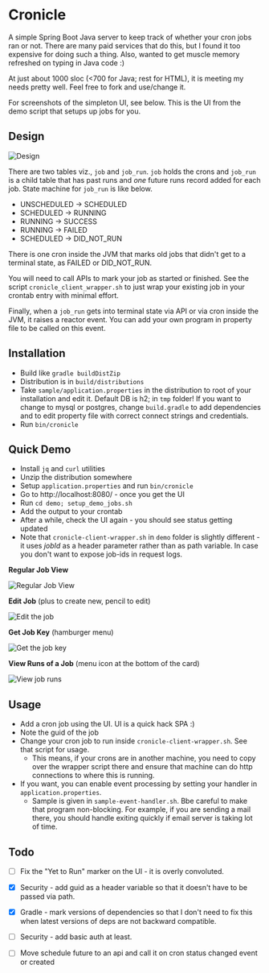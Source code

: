 # Cronicle

A simple Spring Boot Java server to keep track of whether your cron jobs ran or not. There are many paid
services that do this, but I found it too expensive for doing such a thing.
Also, wanted to get muscle memory refreshed on typing in Java code :)

At just about 1000 sloc (<700 for Java; rest for HTML), it is meeting my needs pretty well. Feel free to 
fork and use/change it.

For screenshots of the simpleton UI, see below. This is the UI from the demo
script that setups up jobs for you.

## Design

![Design](docs/cronicle.png)

There are two tables viz., `job` and `job_run`. `job` holds the crons and
`job_run` is a child table that has past runs and *one* future runs record added
for each job. State machine for `job_run` is like below.

* UNSCHEDULED -> SCHEDULED
* SCHEDULED -> RUNNING
* RUNNING -> SUCCESS 
* RUNNING -> FAILED
* SCHEDULED -> DID_NOT_RUN
  
There is one cron inside the JVM that marks old jobs that didn't get to
a terminal state, as FAILED or DID_NOT_RUN.

You will need to call APIs to mark your job as started or finished. See
the script `cronicle_client_wrapper.sh` to just wrap your existing job in your
crontab entry with minimal effort.

Finally, when a `job_run` gets into terminal state via API or via cron inside
the JVM, it raises a reactor event. You can add your own program in property
file to be called on this event. 


## Installation

* Build like `gradle buildDistZip`
* Distribution is in `build/distributions`
* Take `sample/application.properties` in the distribution to root of your installation and edit it. Default DB is h2; in `tmp` folder!
  If you want to change to mysql or postgres, change `build.gradle` to add dependencies and to edit property file with correct connect strings and credentials.
* Run `bin/cronicle`

## Quick Demo
* Install `jq`  and `curl` utilities
* Unzip the distribution somewhere
* Setup `application.properties` and run `bin/cronicle`
* Go to http://localhost:8080/ - once you get the UI
* Run `cd demo; setup_demo_jobs.sh`
* Add the output to your crontab
* After a while, check the UI again - you should see status getting updated
* Note that  `cronicle-client-wrapper.sh` in `demo` folder is slightly
  different - it uses *jobId* as a header parameter rather than as path
  variable. In case you don't want to expose job-ids in request logs.

**Regular Job View**

![Regular Job View](docs/screenshot_01_view.png)

**Edit Job** (plus to create new, pencil to edit)

![Edit the job](docs/screenshot_02_edit.png)

**Get Job Key** (hamburger menu)

![Get the job key](docs/screenshot_02_key.png)

**View Runs of a Job** (menu icon at the bottom of the card)

![View job runs](docs/screenshot_03_log.png)

## Usage

* Add a cron job using the UI. UI is a quick hack SPA :)
* Note  the guid of the job
* Change your cron job to run inside `cronicle-client-wrapper.sh`. See that script for usage.
  * This means, if your crons are in another machine, you need to copy over the wrapper script there
    and ensure that machine can do http connections to where this is running.
* If you want, you can enable event processing by setting your handler in `application.properties`.
  * Sample is given in `sample-event-handler.sh`. Bbe careful to make that program non-blocking.  For example, if you are sending a mail there, you should handle exiting quickly if email server is taking lot of time.

## Todo

* [ ] Fix the "Yet to Run" marker on the UI - it is overly convoluted.
* [X] Security - add guid as a header variable so that it doesn't have to be passed via path.
* [X] Gradle - mark versions of dependencies so that I don't need to fix this when latest versions of deps are not backward compatible.
* [ ] Security - add basic auth at least.
* [ ] Move schedule future to an api and call it on cron status changed event or created

